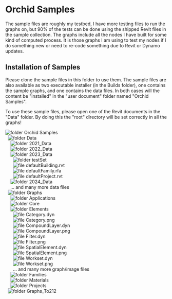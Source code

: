 # Orchid Samples  
The sample files are roughly my testbed, I have more testing files to run the graphs on, but 90% of the tests can be done using the shipped Revit files in the sample collection. The graphs include all the nodes I have built for some kind of computed process. It is those graphs I am using to test my nodes if I do something new or need to re-code something due to Revit or Dynamo updates.  
  
## Installation of Samples  
Please clone the sample files in this folder to use them. The sample files are also available as two executable installer (in the Builds folder), one contains the sample graphs, and one contains the data files. In both cases will the content be "installed" in the "user document" folder named "Orchid Samples".  
  
To use these sample files, please open one of the Revit documents in the "Data" folder. By doing this the "root" directory will be set correctly in all the graphs!  
  
![folder](../img/folder.png) Orchid Samples  
&nbsp; ![folder](../img/folder.png) Data  
&nbsp;&nbsp;&nbsp; ![folder](../img/folder.png) 2021_Data  
&nbsp;&nbsp;&nbsp; ![folder](../img/folder.png) 2022_Data  
&nbsp;&nbsp;&nbsp; ![folder](../img/folder.png) 2023_Data  
&nbsp;&nbsp;&nbsp;&nbsp;&nbsp; ![folder](../img/folder.png) testSet  
&nbsp;&nbsp;&nbsp;&nbsp;&nbsp; ![file](../img/file1.png) defaultBuilding.rvt  
&nbsp;&nbsp;&nbsp;&nbsp;&nbsp; ![file](../img/file1.png) defaultFamily.rfa  
&nbsp;&nbsp;&nbsp;&nbsp;&nbsp; ![file](../img/file1.png) defaultProject.rvt  
&nbsp;&nbsp;&nbsp; ![folder](../img/folder.png) 2024_Data  
&nbsp;&nbsp;&nbsp; ... and many more data files  
&nbsp; ![folder](../img/folder.png) Graphs  
&nbsp;&nbsp;&nbsp; ![folder](../img/folder.png) Applications  
&nbsp;&nbsp;&nbsp; ![folder](../img/folder.png) Core  
&nbsp;&nbsp;&nbsp; ![folder](../img/folder.png) Elements  
&nbsp;&nbsp;&nbsp;&nbsp;&nbsp; ![file](../img/file2.png) Category.dyn  
&nbsp;&nbsp;&nbsp;&nbsp;&nbsp; ![file](../img/file3.png) Category.png  
&nbsp;&nbsp;&nbsp;&nbsp;&nbsp; ![file](../img/file2.png) CompoundLayer.dyn  
&nbsp;&nbsp;&nbsp;&nbsp;&nbsp; ![file](../img/file3.png) CompoundLayer.png  
&nbsp;&nbsp;&nbsp;&nbsp;&nbsp; ![file](../img/file2.png) Filter.dyn  
&nbsp;&nbsp;&nbsp;&nbsp;&nbsp; ![file](../img/file3.png) Filter.png  
&nbsp;&nbsp;&nbsp;&nbsp;&nbsp; ![file](../img/file2.png) SpatialElement.dyn  
&nbsp;&nbsp;&nbsp;&nbsp;&nbsp; ![file](../img/file3.png) SpatialElement.png  
&nbsp;&nbsp;&nbsp;&nbsp;&nbsp; ![file](../img/file2.png) Workset.dyn  
&nbsp;&nbsp;&nbsp;&nbsp;&nbsp; ![file](../img/file3.png) Workset.png  
&nbsp;&nbsp;&nbsp;&nbsp;&nbsp; ... and many more graph/image files  
&nbsp;&nbsp;&nbsp; ![folder](../img/folder.png) Families  
&nbsp;&nbsp;&nbsp; ![folder](../img/folder.png) Materials  
&nbsp;&nbsp;&nbsp; ![folder](../img/folder.png) Projects  
&nbsp; ![folder](../img/folder.png) Graphs_To212  
